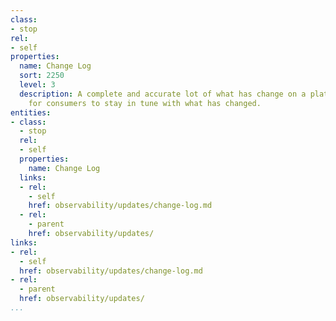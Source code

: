 ```yaml
---
class:
- stop
rel:
- self
properties:
  name: Change Log
  sort: 2250
  level: 3
  description: A complete and accurate lot of what has change on a platform allows
    for consumers to stay in tune with what has changed.
entities:
- class:
  - stop
  rel:
  - self
  properties:
    name: Change Log
  links:
  - rel:
    - self
    href: observability/updates/change-log.md
  - rel:
    - parent
    href: observability/updates/
links:
- rel:
  - self
  href: observability/updates/change-log.md
- rel:
  - parent
  href: observability/updates/
...
```

